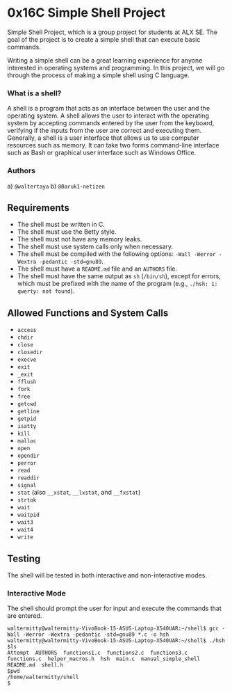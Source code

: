 # 0x16C Simple Shell Project
Simple Shell Project, which is a group project for students at ALX SE. The goal of the project is to create a simple shell that can execute basic commands.

Writing a simple shell can be a great learning experience for anyone interested in operating systems and programming. In this project, we will go through the process of making a simple shell using C language.

### What is a shell?

A shell is a program that acts as an interface between the user and the operating system. A shell allows the user to interact with the operating system by accepting commands entered by the user from the keyboard, verifying if the inputs from the user are correct and executing them. Generally, a shell is a user interface that allows us to use computer resources such as memory. It can take two forms command-line interface such as Bash or graphical user interface such as Windows Office.

### Authors
a) `@waltertaya`
b) `@Baruk1-netizen`


## Requirements

- The shell must be written in C.
- The shell must use the Betty style.
- The shell must not have any memory leaks.
- The shell must use system calls only when necessary.
- The shell must be compiled with the following options: `-Wall -Werror -Wextra -pedantic -std=gnu89`.
- The shell must have a `README.md` file and an `AUTHORS` file.
- The shell must have the same output as `sh` (`/bin/sh`), except for errors, which must be prefixed with the name of the program (e.g., `./hsh: 1: qwerty: not found`).

## Allowed Functions and System Calls

- `access`
- `chdir`
- `close`
- `closedir`
- `execve`
- `exit`
- `_exit`
- `fflush`
- `fork`
- `free`
- `getcwd`
- `getline`
- `getpid`
- `isatty`
- `kill`
- `malloc`
- `open`
- `opendir`
- `perror`
- `read`
- `readdir`
- `signal`
- `stat` (also `__xstat`, `__lxstat`, and `__fxstat`)
- `strtok`
- `wait`
- `waitpid`
- `wait3`
- `wait4`
- `write`

## Testing

The shell will be tested in both interactive and non-interactive modes.

### Interactive Mode

The shell should prompt the user for input and execute the commands that are entered.

```shell
waltermitty@waltermitty-VivoBook-15-ASUS-Laptop-X540UAR:~/shell$ gcc -Wall -Werror -Wextra -pedantic -std=gnu89 *.c -o hsh
waltermitty@waltermitty-VivoBook-15-ASUS-Laptop-X540UAR:~/shell$ ./hsh
$ls
Attempt  AUTHORS  functions1.c	functions2.c  functions3.c  functions.c  helper_macros.h  hsh  main.c  manual_simple_shell  README.md  shell.h
$pwd
/home/waltermitty/shell
$



